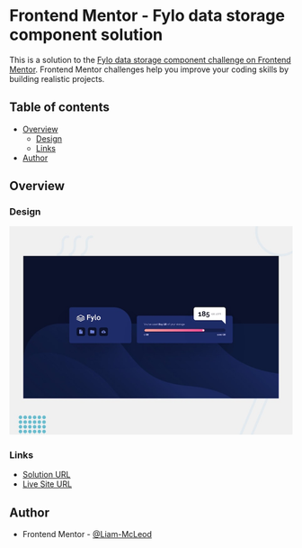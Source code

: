 # Frontend Mentor - Fylo data storage component solution

This is a solution to the [Fylo data storage component challenge on Frontend Mentor](https://www.frontendmentor.io/challenges/fylo-data-storage-component-1dZPRbV5n). Frontend Mentor challenges help you improve your coding skills by building realistic projects. 

## Table of contents

- [Overview](#overview)
  - [Design](#design)
  - [Links](#links)
- [Author](#author)

## Overview

### Design

![Design preview for the Fylo data storage component coding challenge](./design/desktop-preview.jpg)

### Links

- [Solution URL](https://www.frontendmentor.io/solutions/nft-preview-card-component-jdflixwjju)
- [Live Site URL](https://liam-mcleod.github.io/FrontendMentor-NFT-Preview-Card-Component/)

## Author
- Frontend Mentor - [@Liam-McLeod](https://www.frontendmentor.io/profile/Liam-McLeod)
